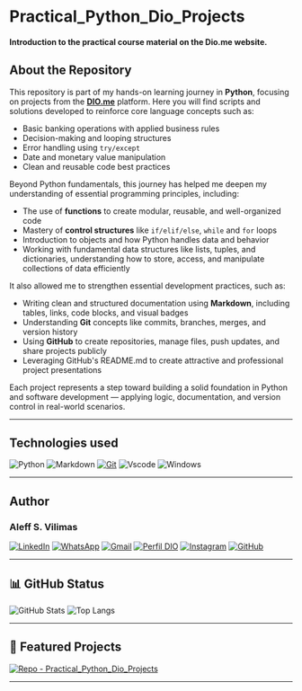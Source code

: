 # Practical_Python_Dio_Projects

#### Introduction to the practical course material on the Dio.me website.

##  About the Repository

This repository is part of my hands-on learning journey in **Python**, focusing on projects from the **[DIO.me](https://web.dio.me/)** platform. Here you will find scripts and solutions developed to reinforce core language concepts such as:

- Basic banking operations with applied business rules  
- Decision-making and looping structures  
- Error handling using `try/except`  
- Date and monetary value manipulation  
- Clean and reusable code best practices  

Beyond Python fundamentals, this journey has helped me deepen my understanding of essential programming principles, including:

- The use of **functions** to create modular, reusable, and well-organized code  
- Mastery of **control structures** like `if/elif/else`, `while` and `for` loops
- Introduction to objects and how Python handles data and behavior
- Working with fundamental data structures like lists, tuples, and dictionaries, understanding how to store, access, and manipulate collections of data efficiently 

It also allowed me to strengthen essential development practices, such as:

- Writing clean and structured documentation using **Markdown**, including tables, links, code blocks, and visual badges  
- Understanding **Git** concepts like commits, branches, merges, and version history  
- Using **GitHub** to create repositories, manage files, push updates, and share projects publicly  
- Leveraging GitHub's README.md to create attractive and professional project presentations  

Each project represents a step toward building a solid foundation in Python and software development — applying logic, documentation, and version control in real-world scenarios.

---

## Technologies used

![Python](https://img.shields.io/badge/python-00599C?style=for-the-badge&logo=python&logoColor=ffdd54)
![Markdown](https://img.shields.io/badge/Markdown-%23000000?style=for-the-badge&logo=markdown)
[![Git](https://img.shields.io/badge/Git-%23ED8B00?style=for-the-badge&logo=git&logoColor=B22222)](https://git-scm.com/doc)
![Vscode](https://img.shields.io/badge/Vscode-007ACC?style=for-the-badge&logo=visual-studio-code&logoColor=white)
![Windows](https://img.shields.io/badge/Windows-00599C?style=for-the-badge&logo=windows&logoColor=2CA5E0)

---

## Author

### Aleff S. Vilimas  

[![LinkedIn](https://img.shields.io/badge/-LinkedIn-00599C?style=for-the-badge&logo=linkedin&logoColor=30A3DC)](https://www.linkedin.com/in/aleffvilimas/)
[![WhatsApp](https://img.shields.io/badge/WhatsApp-25D366?style=for-the-badge&logo=whatsapp&logoColor=white)](https://wa.me/5511920072351)
[![Gmail](https://img.shields.io/badge/Gmail-F5F5F5?style=for-the-badge&logo=gmail&logoColor=red)](mailto:aleffvilimas@gmail.com)
[![Perfil DIO](https://img.shields.io/badge/-Perfil%20DIO.ME-341539?style=for-the-badge)](https://web.dio.me/users/lelealeff/)
[![Instagram](https://img.shields.io/badge/-Instagram-B22222?style=for-the-badge&logo=instagram&logoColor=white)](https://www.instagram.com/aleffs.vilimas/)
[![GitHub](https://img.shields.io/badge/GitHub-100000?style=for-the-badge&logo=github&logoColor=white)](https://github.com/AleffBuildBrain)

---

## 📊 GitHub Status

![GitHub Stats](https://github-readme-stats.vercel.app/api?username=AleffBuildBrain&theme=transparent&bg_color=000&border_color=4A773C&show_icons=true&icon_color=4A773C&title_color=B22222&text_color=FFF)
![Top Langs](https://github-readme-stats-git-masterrstaa-rickstaa.vercel.app/api/top-langs/?username=AleffBuildBrain&layout=compact&bg_color=000&border_color=4A773C&title_color=B22222&text_color=FFF)

---

## 🚀 Featured Projects

[![Repo - Practical_Python_Dio_Projects](https://github-readme-stats.vercel.app/api/pin/?username=AleffBuildBrain&repo=Practical_Python_Dio_Projects&bg_color=000&border_color=4A773C&show_icons=true&icon_color=4A773C&title_color=B22222&text_color=FFF)](https://github.com/AleffBuildBrain/Practical_Python_Dio_Projects)

---
